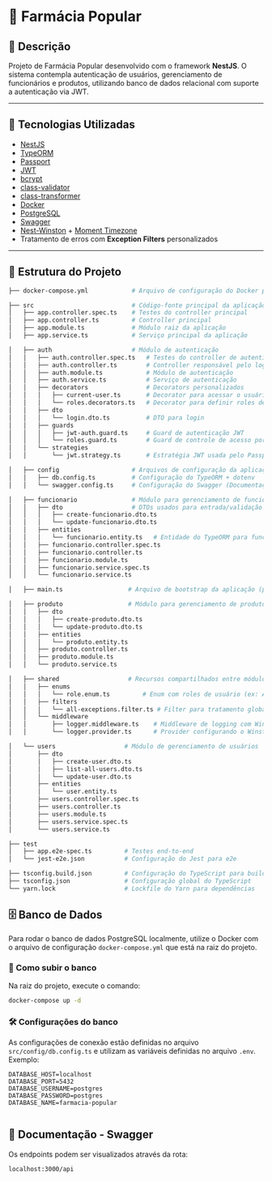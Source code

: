 # 💊 Farmácia Popular

## 📝 Descrição

Projeto de Farmácia Popular desenvolvido com o framework **NestJS**. O sistema contempla autenticação de usuários, gerenciamento de funcionários e produtos, utilizando banco de dados relacional com suporte a autenticação via JWT.

---

## 🚀 Tecnologias Utilizadas

- [NestJS](https://nestjs.com/)
- [TypeORM](https://typeorm.io/)
- [Passport](http://www.passportjs.org/)
- [JWT](https://jwt.io/)
- [bcrypt](https://github.com/kelektiv/node.bcrypt.js/)
- [class-validator](https://github.com/typestack/class-validator)
- [class-transformer](https://github.com/typestack/class-transformer)
- [Docker](https://www.docker.com/)
- [PostgreSQL](https://www.postgresql.org/)
- [Swagger](https://swagger.io/)
- [Nest-Winston](https://www.npmjs.com/package/nest-winston) + [Moment Timezone](https://www.npmjs.com/package/moment-timezone)
- Tratamento de erros com **Exception Filters** personalizados

---

## 📁 Estrutura do Projeto

```bash
├── docker-compose.yml            # Arquivo de configuração do Docker para o banco de dados

├── src                           # Código-fonte principal da aplicação
│   ├── app.controller.spec.ts    # Testes do controller principal
│   ├── app.controller.ts         # Controller principal
│   ├── app.module.ts             # Módulo raiz da aplicação
│   ├── app.service.ts            # Serviço principal da aplicação

│   ├── auth                      # Módulo de autenticação
│   │   ├── auth.controller.spec.ts   # Testes do controller de autenticação
│   │   ├── auth.controller.ts        # Controller responsável pelo login/autenticação
│   │   ├── auth.module.ts            # Módulo de autenticação
│   │   ├── auth.service.ts           # Serviço de autenticação
│   │   ├── decorators                # Decorators personalizados
│   │   │   ├── current-user.ts       # Decorator para acessar o usuário autenticado
│   │   │   └── roles.decorators.ts   # Decorator para definir roles de acesso
│   │   ├── dto
│   │   │   └── login.dto.ts          # DTO para login
│   │   ├── guards
│   │   │   ├── jwt-auth.guard.ts     # Guard de autenticação JWT
│   │   │   └── roles.guard.ts        # Guard de controle de acesso por role
│   │   └── strategies
│   │       └── jwt.strategy.ts       # Estratégia JWT usada pelo Passport

│   ├── config                    # Arquivos de configuração da aplicação
│   │   ├── db.config.ts          # Configuração do TypeORM + dotenv
│   │   └── swagger.config.ts     # Configuração do Swagger (Documentação da API)

│   ├── funcionario               # Módulo para gerenciamento de funcionários
│   │   ├── dto                   # DTOs usados para entrada/validação de dados
│   │   │   ├── create-funcionario.dto.ts
│   │   │   └── update-funcionario.dto.ts
│   │   ├── entities
│   │   │   └── funcionario.entity.ts   # Entidade do TypeORM para funcionário
│   │   ├── funcionario.controller.spec.ts
│   │   ├── funcionario.controller.ts
│   │   ├── funcionario.module.ts
│   │   ├── funcionario.service.spec.ts
│   │   └── funcionario.service.ts

│   ├── main.ts                  # Arquivo de bootstrap da aplicação (ponto de entrada)

│   ├── produto                  # Módulo para gerenciamento de produtos
│   │   ├── dto
│   │   │   ├── create-produto.dto.ts
│   │   │   └── update-produto.dto.ts
│   │   ├── entities
│   │   │   └── produto.entity.ts
│   │   ├── produto.controller.ts
│   │   ├── produto.module.ts
│   │   └── produto.service.ts

│   ├── shared                   # Recursos compartilhados entre módulos
│   │   ├── enums
│   │   │   └── role.enum.ts         # Enum com roles de usuário (ex: ADMIN, USER)
│   │   ├── filters
│   │   │   └── all-exceptions.filter.ts # Filter para tratamento global de exceções
│   │   └── middleware
│   │       ├── logger.middleware.ts    # Middleware de logging com Winston + Moment Timezone
│   │       └── logger.provider.ts      # Provider configurando o Winston logger

│   └── users                   # Módulo de gerenciamento de usuários
│       ├── dto
│       │   ├── create-user.dto.ts
│       │   ├── list-all-users.dto.ts
│       │   └── update-user.dto.ts
│       ├── entities
│       │   └── user.entity.ts
│       ├── users.controller.spec.ts
│       ├── users.controller.ts
│       ├── users.module.ts
│       ├── users.service.spec.ts
│       └── users.service.ts

├── test
│   ├── app.e2e-spec.ts         # Testes end-to-end
│   └── jest-e2e.json           # Configuração do Jest para e2e

├── tsconfig.build.json         # Configuração do TypeScript para build
├── tsconfig.json               # Configuração global do TypeScript
└── yarn.lock                   # Lockfile do Yarn para dependências

```

## 🗄️ Banco de Dados

Para rodar o banco de dados PostgreSQL localmente, utilize o Docker com o arquivo de configuração `docker-compose.yml` que está na raiz do projeto.

### 🚀 Como subir o banco

Na raiz do projeto, execute o comando:

```bash
docker-compose up -d

```

### 🛠️ Configurações do banco

As configurações de conexão estão definidas no arquivo `src/config/db.config.ts` e utilizam as variáveis definidas no arquivo `.env`. Exemplo:

```env
DATABASE_HOST=localhost
DATABASE_PORT=5432
DATABASE_USERNAME=postgres
DATABASE_PASSWORD=postgres
DATABASE_NAME=farmacia-popular


```

## 📄 Documentação - Swagger

Os endpoints podem ser visualizados através da rota:

```bash
localhost:3000/api
```
